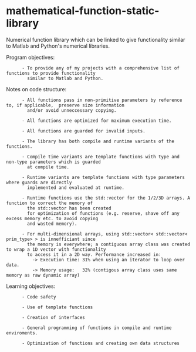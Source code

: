 # mathematical-function-static-library
Numerical function library which can be linked to give functionality similar to Matlab and Python's numerical libraries. 

Program objectives: 

          - To provide any of my projects with a comprehensive list of functions to provide functionality 
            similar to Matlab and Python. 
                    
                    
Notes on code structure: 

          - All functions pass in non-primitive parameters by reference to, if applicable,  preserve size information 
            and/or avoid unneccessary copying. 
            
          - All functions are optimized for maximum execution time. 
          
          - All functions are guarded for invalid inputs. 
          
          - The library has both compile and runtime variants of the functions.
          
          - Compile time variants are template functions with type and non-type parameters which is guarded
            at compile time. 
          
          - Runtime variants are template functions with type parameters where guards are directly 
            implemented and evaluated at runtime. 
          
          - Runtime functions use the std::vector for the 1/2/3D arrays. A function to correct the memory of 
            the std::vector has been created 
            for optimization of functions (e.g. reserve, shave off any excess memory etc. to avoid copying
            and wasted memory).
            
          - For multi-dimensional arrays, using std::vector< std::vector< prim_type> > is innefficiant since 
            the memory is everywhere; a contiguous array class was created to wrap a 1D vector with functionality
            to access it in a 2D way. Performance increased in:
              -> Execution time: 31% when using an iterator to loop over data. 
              -> Memory usage:   32% (contigous array class uses same memory as raw dynamic array) 

          
          
Learning objectives:

          - Code safety 
          
          - Use of template functions 
          
          - Creation of interfaces 
          
          - General programming of functions in compile and runtime enviroments.
          
          - Optimization of functions and creating own data structures 
          
          
          
